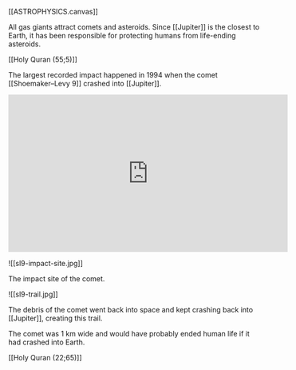 [[ASTROPHYSICS.canvas]]

All gas giants attract comets and asteroids. Since [[Jupiter]] is the closest to Earth, it has been responsible for protecting humans from life-ending asteroids.

[[Holy Quran (55;5)]]

The largest recorded impact happened in 1994 when the comet [[Shoemaker–Levy 9]] crashed into [[Jupiter]].

<iframe width="560" height="315" src="https://www.youtube.com/embed/7zNuT4dbdjU" title="YouTube video player" frameborder="0" allow="accelerometer; autoplay; clipboard-write; encrypted-media; gyroscope; picture-in-picture; web-share" allowfullscreen></iframe>

![[sl9-impact-site.jpg]]

The impact site of the comet.

![[sl9-trail.jpg]]

The debris of the comet went back into space and kept crashing back into [[Jupiter]], creating this trail.

The comet was 1 km wide and would have probably ended human life if it had crashed into Earth.

[[Holy Quran (22;65)]]